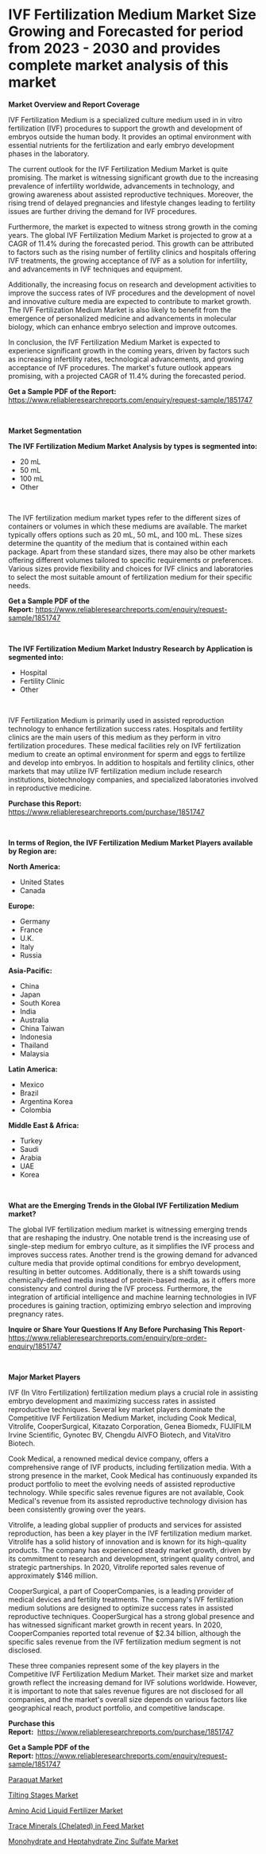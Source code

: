 <p><h1>IVF Fertilization Medium Market Size Growing and Forecasted for period from 2023 - 2030 and provides complete market analysis of this market</h1></p><p><strong>Market Overview and Report Coverage</strong></p>
<p><p>IVF Fertilization Medium is a specialized culture medium used in in vitro fertilization (IVF) procedures to support the growth and development of embryos outside the human body. It provides an optimal environment with essential nutrients for the fertilization and early embryo development phases in the laboratory.</p><p>The current outlook for the IVF Fertilization Medium Market is quite promising. The market is witnessing significant growth due to the increasing prevalence of infertility worldwide, advancements in technology, and growing awareness about assisted reproductive techniques. Moreover, the rising trend of delayed pregnancies and lifestyle changes leading to fertility issues are further driving the demand for IVF procedures.</p><p>Furthermore, the market is expected to witness strong growth in the coming years. The global IVF Fertilization Medium Market is projected to grow at a CAGR of 11.4% during the forecasted period. This growth can be attributed to factors such as the rising number of fertility clinics and hospitals offering IVF treatments, the growing acceptance of IVF as a solution for infertility, and advancements in IVF techniques and equipment.</p><p>Additionally, the increasing focus on research and development activities to improve the success rates of IVF procedures and the development of novel and innovative culture media are expected to contribute to market growth. The IVF Fertilization Medium Market is also likely to benefit from the emergence of personalized medicine and advancements in molecular biology, which can enhance embryo selection and improve outcomes.</p><p>In conclusion, the IVF Fertilization Medium Market is expected to experience significant growth in the coming years, driven by factors such as increasing infertility rates, technological advancements, and growing acceptance of IVF procedures. The market's future outlook appears promising, with a projected CAGR of 11.4% during the forecasted period.</p></p>
<p><strong>Get a Sample PDF of the Report:</strong> <a href="https://www.reliableresearchreports.com/enquiry/request-sample/1851747">https://www.reliableresearchreports.com/enquiry/request-sample/1851747</a></p>
<p>&nbsp;</p>
<p><strong>Market Segmentation</strong></p>
<p><strong>The IVF Fertilization Medium Market Analysis by types is segmented into:</strong></p>
<p><ul><li>20 mL</li><li>50 mL</li><li>100 mL</li><li>Other</li></ul></p>
<p>&nbsp;</p>
<p><p>The IVF fertilization medium market types refer to the different sizes of containers or volumes in which these mediums are available. The market typically offers options such as 20 mL, 50 mL, and 100 mL. These sizes determine the quantity of the medium that is contained within each package. Apart from these standard sizes, there may also be other markets offering different volumes tailored to specific requirements or preferences. Various sizes provide flexibility and choices for IVF clinics and laboratories to select the most suitable amount of fertilization medium for their specific needs.</p></p>
<p><strong>Get a Sample PDF of the Report:</strong>&nbsp;<a href="https://www.reliableresearchreports.com/enquiry/request-sample/1851747">https://www.reliableresearchreports.com/enquiry/request-sample/1851747</a></p>
<p>&nbsp;</p>
<p><strong>The IVF Fertilization Medium Market Industry Research by Application is segmented into:</strong></p>
<p><ul><li>Hospital</li><li>Fertility Clinic</li><li>Other</li></ul></p>
<p>&nbsp;</p>
<p><p>IVF Fertilization Medium is primarily used in assisted reproduction technology to enhance fertilization success rates. Hospitals and fertility clinics are the main users of this medium as they perform in vitro fertilization procedures. These medical facilities rely on IVF fertilization medium to create an optimal environment for sperm and eggs to fertilize and develop into embryos. In addition to hospitals and fertility clinics, other markets that may utilize IVF fertilization medium include research institutions, biotechnology companies, and specialized laboratories involved in reproductive medicine.</p></p>
<p><strong>Purchase this Report:</strong>&nbsp; <a href="https://www.reliableresearchreports.com/purchase/1851747">https://www.reliableresearchreports.com/purchase/1851747</a></p>
<p>&nbsp;</p>
<p><strong>In terms of Region, the IVF Fertilization Medium Market Players available by Region are:</strong></p>
<p>
    <p> <strong> North America: </strong>
        <ul>
            <li>United States</li>
            <li>Canada</li>
        </ul>
        </p> 
    <p> <strong> Europe: </strong>
        <ul>
            <li>Germany</li>
            <li>France</li>
            <li>U.K.</li>
            <li>Italy</li>
            <li>Russia</li>
        </ul>
        </p> 
    <p> <strong> Asia-Pacific: </strong>
        <ul>
            <li>China</li>
            <li>Japan</li>
            <li>South Korea</li>
            <li>India</li>
            <li>Australia</li>
            <li>China Taiwan</li>
            <li>Indonesia</li>
            <li>Thailand</li>
            <li>Malaysia</li>
        </ul>
        </p> 
    <p> <strong> Latin America: </strong>
        <ul>
            <li>Mexico</li>
            <li>Brazil</li>
            <li>Argentina Korea</li>
            <li>Colombia</li>
        </ul>
        </p> 
    <p> <strong> Middle East & Africa: </strong>
        <ul>
            <li>Turkey</li>
            <li>Saudi</li>
            <li>Arabia</li>
            <li>UAE</li>
            <li>Korea</li>
        </ul>
    </p>
    </p>
<p>&nbsp;</p>
<p><strong>What are the Emerging Trends in the Global IVF Fertilization Medium market?</strong></p>
<p><p>The global IVF fertilization medium market is witnessing emerging trends that are reshaping the industry. One notable trend is the increasing use of single-step medium for embryo culture, as it simplifies the IVF process and improves success rates. Another trend is the growing demand for advanced culture media that provide optimal conditions for embryo development, resulting in better outcomes. Additionally, there is a shift towards using chemically-defined media instead of protein-based media, as it offers more consistency and control during the IVF process. Furthermore, the integration of artificial intelligence and machine learning technologies in IVF procedures is gaining traction, optimizing embryo selection and improving pregnancy rates.</p></p>
<p><strong>Inquire or Share Your Questions If Any Before Purchasing This Report</strong>- <a href="https://www.reliableresearchreports.com/enquiry/pre-order-enquiry/1851747">https://www.reliableresearchreports.com/enquiry/pre-order-enquiry/1851747</a></p>
<p>&nbsp;</p>
<p><strong>Major Market Players</strong></p>
<p><p>IVF (In Vitro Fertilization) fertilization medium plays a crucial role in assisting embryo development and maximizing success rates in assisted reproductive techniques. Several key market players dominate the Competitive IVF Fertilization Medium Market, including Cook Medical, Vitrolife, CooperSurgical, Kitazato Corporation, Genea Biomedx, FUJIFILM Irvine Scientific, Gynotec BV, Chengdu AIVFO Biotech, and VitaVitro Biotech.</p><p>Cook Medical, a renowned medical device company, offers a comprehensive range of IVF products, including fertilization media. With a strong presence in the market, Cook Medical has continuously expanded its product portfolio to meet the evolving needs of assisted reproductive technology. While specific sales revenue figures are not available, Cook Medical's revenue from its assisted reproductive technology division has been consistently growing over the years.</p><p>Vitrolife, a leading global supplier of products and services for assisted reproduction, has been a key player in the IVF fertilization medium market. Vitrolife has a solid history of innovation and is known for its high-quality products. The company has experienced steady market growth, driven by its commitment to research and development, stringent quality control, and strategic partnerships. In 2020, Vitrolife reported sales revenue of approximately $146 million.</p><p>CooperSurgical, a part of CooperCompanies, is a leading provider of medical devices and fertility treatments. The company's IVF fertilization medium solutions are designed to optimize success rates in assisted reproductive techniques. CooperSurgical has a strong global presence and has witnessed significant market growth in recent years. In 2020, CooperCompanies reported total revenue of $2.34 billion, although the specific sales revenue from the IVF fertilization medium segment is not disclosed.</p><p>These three companies represent some of the key players in the Competitive IVF Fertilization Medium Market. Their market size and market growth reflect the increasing demand for IVF solutions worldwide. However, it is important to note that sales revenue figures are not disclosed for all companies, and the market's overall size depends on various factors like geographical reach, product portfolio, and competitive landscape.</p></p>
<p><strong>Purchase this Report:</strong>&nbsp;&nbsp;<a href="https://www.reliableresearchreports.com/purchase/1851747">https://www.reliableresearchreports.com/purchase/1851747</a></p>
<p></p>
<p><strong>Get a Sample PDF of the Report:</strong>&nbsp;<a href="https://www.reliableresearchreports.com/enquiry/request-sample/1851747">https://www.reliableresearchreports.com/enquiry/request-sample/1851747</a></p>
<p><p><a href="https://www.linkedin.com/pulse/paraquat-market-challenges-opportunities-growth-drivers-2iekf/">Paraquat Market</a></p><p><a href="https://github.com/rahu1503/Market-Research-Report-List-1/blob/main/tilting-stages-market.md">Tilting Stages Market</a></p><p><a href="https://www.linkedin.com/pulse/amino-acid-liquid-fertilizer-market-research-report-provides-jfijf/">Amino Acid Liquid Fertilizer Market</a></p><p><a href="https://medium.com/@bethelokon998/trace-minerals-chelated-in-feed-market-comprehensive-assessment-by-type-application-and-662792461b6a">Trace Minerals (Chelated) in Feed Market</a></p><p><a href="https://medium.com/@karleeprice2004/monohydrate-and-heptahydrate-zinc-sulfate-market-analysis-its-cagr-market-segmentation-and-global-89d8df445dcd">Monohydrate and Heptahydrate Zinc Sulfate Market</a></p></p>